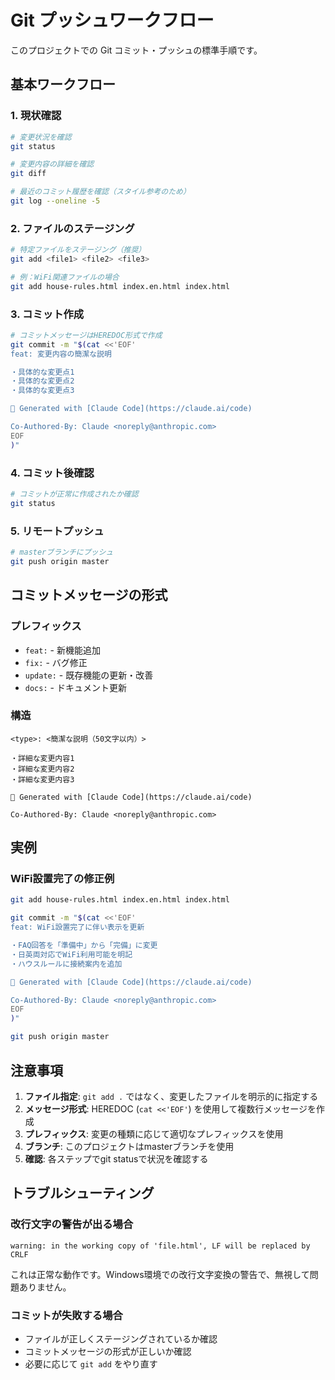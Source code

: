 # Git プッシュワークフロー

このプロジェクトでの Git コミット・プッシュの標準手順です。

## 基本ワークフロー

### 1. 現状確認
```bash
# 変更状況を確認
git status

# 変更内容の詳細を確認
git diff

# 最近のコミット履歴を確認（スタイル参考のため）
git log --oneline -5
```

### 2. ファイルのステージング
```bash
# 特定ファイルをステージング（推奨）
git add <file1> <file2> <file3>

# 例：WiFi関連ファイルの場合
git add house-rules.html index.en.html index.html
```

### 3. コミット作成
```bash
# コミットメッセージはHEREDOC形式で作成
git commit -m "$(cat <<'EOF'
feat: 変更内容の簡潔な説明

・具体的な変更点1
・具体的な変更点2
・具体的な変更点3

🤖 Generated with [Claude Code](https://claude.ai/code)

Co-Authored-By: Claude <noreply@anthropic.com>
EOF
)"
```

### 4. コミット後確認
```bash
# コミットが正常に作成されたか確認
git status
```

### 5. リモートプッシュ
```bash
# masterブランチにプッシュ
git push origin master
```

## コミットメッセージの形式

### プレフィックス
- `feat:` - 新機能追加
- `fix:` - バグ修正
- `update:` - 既存機能の更新・改善
- `docs:` - ドキュメント更新

### 構造
```
<type>: <簡潔な説明（50文字以内）>

・詳細な変更内容1
・詳細な変更内容2
・詳細な変更内容3

🤖 Generated with [Claude Code](https://claude.ai/code)

Co-Authored-By: Claude <noreply@anthropic.com>
```

## 実例

### WiFi設置完了の修正例
```bash
git add house-rules.html index.en.html index.html

git commit -m "$(cat <<'EOF'
feat: WiFi設置完了に伴い表示を更新

・FAQ回答を「準備中」から「完備」に変更
・日英両対応でWiFi利用可能を明記
・ハウスルールに接続案内を追加

🤖 Generated with [Claude Code](https://claude.ai/code)

Co-Authored-By: Claude <noreply@anthropic.com>
EOF
)"

git push origin master
```

## 注意事項

1. **ファイル指定**: `git add .` ではなく、変更したファイルを明示的に指定する
2. **メッセージ形式**: HEREDOC (`cat <<'EOF'`) を使用して複数行メッセージを作成
3. **プレフィックス**: 変更の種類に応じて適切なプレフィックスを使用
4. **ブランチ**: このプロジェクトはmasterブランチを使用
5. **確認**: 各ステップでgit statusで状況を確認する

## トラブルシューティング

### 改行文字の警告が出る場合
```
warning: in the working copy of 'file.html', LF will be replaced by CRLF
```
これは正常な動作です。Windows環境での改行文字変換の警告で、無視して問題ありません。

### コミットが失敗する場合
- ファイルが正しくステージングされているか確認
- コミットメッセージの形式が正しいか確認
- 必要に応じて `git add` をやり直す